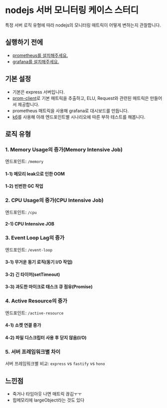 # nodejs 서버 모니터링 케이스 스터디

특정 서버 로직 유형에 따라 nodejs의 모니터링 매트릭이 어떻게 변하는지 관찰합니다.

## 실행하기 전에

- [prometheus를 설치해주세요.](https://prometheus.io/docs/prometheus/latest/installation/)
- [grafana를 설치해주세요.](https://grafana.com/docs/grafana/latest/setup-grafana/installation/)

## 기본 설정

- 기본은 express 서버입니다.
- [prom-client](https://github.com/siimon/prom-client)로 기본 매트릭을 추출하고, ELU, Request와 관련된 매트릭은 만들어서 제공합니다.
- prometheus 매트릭을 사용해 grafana로 대시보드를 만듭니다.
- [k6](https://k6.io/)를 사용해 아래 엔드포인트별 시나리오에 따른 부하 테스트를 해봅니다.

## 로직 유형

### 1. Memory Usage의 증가(Memory Intensive Job)

엔드포인트: `/memory`

#### 1-1) 메모리 leak으로 인한 OOM

#### 1-2) 빈번한 GC 작업

### 2. CPU Usage의 증가(CPU Intensive Job)

엔드포인트: `/cpu`

#### 2-1) CPU Intensive JOB

### 3. Event Loop Lag의 증가

엔드포인트: `/event-loop`

#### 3-1) 무거운 동기 로직(동기 I/O 작업)

#### 3-2) 긴 타이머(setTimeout)

#### 3-3) 과도한 마이크로 태스크 큐 점유(Promise)

### 4. Active Resource의 증가

엔드포인트: `/active-resource`

#### 4-1) 소켓 연결 증가

#### 4-2) 파일 디스크립터 사용 후 닫지 않음(I/O)

### 5. 서버 프레임워크별 차이

서버 프레임워크별 비교: `express` vs `fastify` vs `hono`

## 느낀점

- 죽거나 타임아웃 나면 매트릭 끊김ㅜㅜ
- 힙메모리에 largeObject라는 것도 있다
